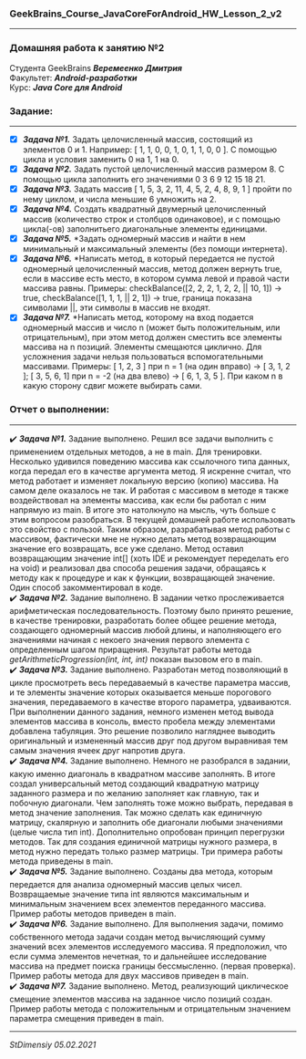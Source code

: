 ### GeekBrains_Course_JavaCoreForAndroid_HW_Lesson_2_v2
---
### Домашняя работа к занятию №2
Студента GeekBrains ***Веремеенко Дмитрия***    
Факультет: ***Android-разработки***    
Курс: ***Java Core для Android***    
### Задание:
---
- [X] ***Задача №1.***	Задать целочисленный массив, состоящий из элементов 0 и 1. Например: [ 1, 1, 0, 0, 1, 0, 1, 1, 0, 0 ].
С помощью цикла и условия заменить 0 на 1, 1 на 0.    
- [X] ***Задача №2.***	Задать пустой целочисленный массив размером 8. С помощью цикла заполнить его значениями 0 3 6 9 12 15 18 21.    
- [X] ***Задача №3.***	Задать массив [ 1, 5, 3, 2, 11, 4, 5, 2, 4, 8, 9, 1 ] пройти по нему циклом, и числа меньшие 6 умножить на 2.    
- [X] ***Задача №4.***	Создать квадратный двумерный целочисленный массив (количество строк и столбцов одинаковое), и с помощью цикла(-ов)
заполнитьего диагональные элементы единицами.    
- [X] ***Задача №5.***	*Задать одномерный массив и найти в нем минимальный и максимальный элементы (без помощи интернета).    
- [X] ***Задача №6.***	*Написать метод, в который передается не пустой одномерный целочисленный массив, метод должен вернуть true,
если в массиве есть место, в котором сумма левой и правой части массива равны. Примеры: checkBalance([2, 2, 2, 1, 2, 2, || 10, 1]) → true,
checkBalance([1, 1, 1, || 2, 1]) → true, граница показана символами ||, эти символы в массив не входят.    
- [X] ***Задача №7.***	*Написать метод, которому на вход подается одномерный массив и число n (может быть положительным, или отрицательным),
при этом метод должен сместить все элементы массива на n позиций. Элементы смещаются циклично. Для усложнения задачи нельзя пользоваться 
вспомогательными массивами. Примеры: [ 1, 2, 3 ] при n = 1 (на один вправо) -> [ 3, 1, 2 ]; [ 3, 5, 6, 1] при n = -2 (на два влево) -> [ 6, 1, 3, 5 ].
При каком n в какую сторону сдвиг можете выбирать сами.    
        
### Отчет о выполнении:
---    
:heavy_check_mark: ***Задача №1.***	Задание выполнено. Решил все задачи выполнить с применением отдельных методов,
а не в main. Для тренировки. Несколько удивился поведению массива как ссылочного типа данных, когда передал его в качестве
аргумента метод. Я искренне считал, что метод работает и изменяет локальную версию (копию) массива.
На самом деле оказалось не так. И работая с массивом в методе я также воздействовал на элементы массива, как если бы
работал с ним напрямую из main. В итоге это натолкнуло на мысль, чуть больше с этим вопросом разобраться.
В текущей домашней работе использовать это свойство с пользой. Таким образом, разрабатывая метод работы с массивом,
фактически мне не нужно делать метод возвращающим значение его возвращать, все уже сделано.
Метод оставил возвращающим значение int[] (хоть IDE и рекомендует переделать его на void) и реализовал два способа 
решения задачи, обращаясь к методу как к процедуре и как к функции, возвращающей значение.
Один способ закомментировал в коде.    
:heavy_check_mark: ***Задача №2.***	Задание выполнено. В задании четко прослеживается арифметическая последовательность.
Поэтому было принято решение, в качестве тренировки, разработать более общее решение метода, создающего одномерный 
массив любой длины, и наполняющего его значениями начиная с некоего значения первого элемента с определенным 
шагом приращения. Результат работы метода *getArithmeticProgression(int, int, int)* показан вызовом его в main.   
:heavy_check_mark: ***Задача №3.***	Задание выполнено. Разработан метод позволяющий в цикле просмотреть весь передаваемый
в качестве параметра массив, и те элементы значение которых оказывается меньше порогового значения,
передаваемого в качестве второго параметра, удваиваются. При выполнении данного задания, немного изменен метод вывода 
элементов массива в консоль, вместо пробела между элементами добавлена табуляция. Это решение позволило нагляднее выводить 
оригинальный и измененный массив друг под другом выравнивая тем самым значения ячеек друг напротив друга.    
:heavy_check_mark: ***Задача №4.***	Задание выполнено. Немного не разобрался в задании, какую именно диагональ в квадратном
массиве заполнять. В итоге создал универсальный метод создающий квадратную матрицу заданного размера и по желанию
заполняет как главную, так и побочную диагонали. Чем заполнять тоже можно выбрать, передавая в метод значение заполнения.
Так можно сделать как единичную матрицу, скалярную и заполнить обе диагонали любыми значениями (целые числа тип int).
Дополнительно опробован принцип перегрузки методов. Так для создания единичной матрицы нужного размера, в метод нужно
передать только размер матрицы. Три примера работы метода приведены в main.    
:heavy_check_mark: ***Задача №5.***	Задание выполнено. Созданы два метода, которым передается для анализа одномерный 
массив целых чисел. Возвращаемые значение типа int являются максимальным и минимальным значением всех элементов 
переданного массива. Пример работы методов приведен в main.    
:heavy_check_mark: ***Задача №6.***	Задание выполнено. Для выполнения задачи, помимо собственного метода задачи создан
метод вычисляющий сумму значений всех элементов исследуемого массива. Я предположил, что если сумма элементов нечетная,
то и дальнейшее исследование массива на предмет поиска границы бессмысленно. (первая проверка). Пример работы метода
для двух массивов приведен в main.    
:heavy_check_mark: ***Задача №7.***	Задание выполнено. Метод, реализующий циклическое смещение элементов массива на 
заданное число позиций создан. Пример работы метода с положительным и отрицательным значением параметра смещения 
приведен в main.     
   
   
---   

*StDimensiy 05.02.2021*
